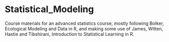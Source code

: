 # Statistical_Modeling
Course materials for an advanced statistics course, mostly following Bolker, Ecological Modeling and Data in R, and making some use of James, Witten, Hastie and Tibshirani, Introduction to Statistical Learning in R.
